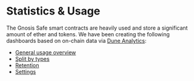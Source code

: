 # Statistics & Usage

The Gnosis Safe smart contracts are heavily used and store a significant amount of ether and tokens. We have been creating the following dashboards based on on-chain data via [Dune Analytics](https://www.duneanalytics.com/):

* [General usage overview](https://explore.duneanalytics.com/dashboard/gnosis-safe_2)
* [Split by types](https://explore.duneanalytics.com/dashboard/gnosis-safe---split-by-safe-types)
* [Retention](https://explore.duneanalytics.com/dashboard/gnosis-safe---retention)
* [Settings](https://explore.duneanalytics.com/dashboard/gnosis-safe---versions)

